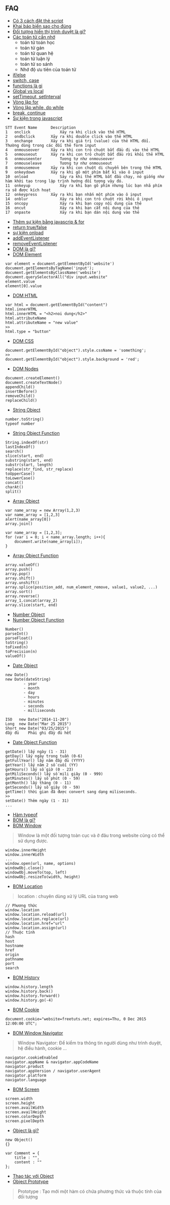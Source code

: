 ## FAQ
- [Có 3 cách đặt thẻ script](https://trello.com/c/5sm3mWW3/4-js-javascript-l%C3%A0-g%C3%AC-1)
- [Khai báo biến sao cho đúng](https://trello.com/c/tr412o82/5-js-khai-b%C3%A1o-bi%E1%BA%BFn-2)
- [Đối tượng hiển thị trình duyệt là gi?](https://trello.com/c/6sVHyEg7/6-js-h%C3%A0m-alert-confirm-v%C3%A0-prompt-3)
- [Các toán tử cần nhớ](https://trello.com/c/NTktUUCX/7-js-các-toán-tử-4)
    + toán tử toán học
    + toán tử gán
    + toán tử quan hệ
    + toán tử luận lý
    + toán tử so sánh
    + Nhớ độ ưu tiên của toán tử
- [if/else](https://trello.com/c/lGeiSt5C/8-js-l%E1%BB%87nh-if-else-5)
- [switch, case](https://trello.com/c/2BwQc2qC/9-js-l%E1%BB%87nh-switch-case-6)
- [functions là gi](https://trello.com/c/SduJ3Qwi/10-js-function-7)
- [Global vs local](https://trello.com/c/OAP3LT1j/11-js-biến-toàn-cục-và-cục-bộ-8)
- [setTimeout, setInterval](https://trello.com/c/PxctX5sT/14-js-settimeout-setinterval-11)
- [Vòng lặp for](https://trello.com/c/gWdye63t/15-js-vòng-lặp-for-12)
- [Vòng lặp while, do while](https://trello.com/c/pDQ9C9GU/16-js-v%C3%B2ng-l%E1%BA%B7p-while-do-while-13)
- [break, continue](https://trello.com/c/qo6IcEVI/17-js-l%E1%BB%87nh-break-continue-14)
- [Sự kiện trong javascript](https://trello.com/c/NsMWxLHg/18-js-sự-kiện-event-là-gì-15)
```vue
STT	Event Name	    Description
1	onclick             Xảy ra khi click vào thẻ HTML
2	ondbclick	    Xảy ra khi double click vào thẻ HTML
3	onchange	    Xảy ra khi giá trị (value) của thẻ HTML đổi. Thường dùng trong các đối thẻ form input
4	onmouseover	    Xảy ra khi con trỏ chuột bắt đầu đi vào thẻ HTML
5	onmouseout	    Xảy ra khi con trỏ chuột bắt đầu rời khỏi thẻ HTML
6	onmouseenter	    Tương tự như onmouseover
7	onmouseleave	    Tương tự như onmouseout
8	onmousemove	    Xảy ra khi con chuột di chuyển bên trong thẻ HTML
9	onkeydown	    Xảy ra khi gõ một phím bất kì vào ô input
10	onload	            Sảy ra khi thẻ HTML bắt đầu chạy, nó giống như hàm khởi tạo trong lập trình hướng đối tượng vậy đó.
11	onkeyup	            Xảy ra khi bạn gõ phím nhưng lúc bạn nhã phím ra sẽ được kích hoạt
12	onkeypress	    Xảy ra khi bạn nhấn môt phím vào ô input
14	onblur	            Xảy ra khi con trỏ chuột rời khỏi ô input
15	oncopy	            Xảy ra khi bạn copy nội dung của thẻ
16	oncut	            Xảy ra khi bạn cắt nội dung của thẻ
17	onpaste	            Xảy ra khi bạn dán nội dung vào thẻ
```
- [Thêm sự kiện bằng javascrip & for](https://trello.com/c/sFHdiH08/19-js-thêm-sự-kiện-event-16)
- [return true/false](https://trello.com/c/JGaACbVx/20-js-return-true-false-17)
- [sự kiện onload](https://trello.com/c/LxcgVCHs/21-js-sự-kiện-onload-18)
- [addEventListener](https://trello.com/c/VK7T4Qxn/22-js-hàm-addeventlistener-19)
- [removeEventListener](https://trello.com/c/0C6JqmyI/23-js-hàm-removeeventlistener-20)
- [DOM là gì?](https://trello.com/c/mHZzhQUp/24-js-dom-là-gì-21)
- [DOM Element](https://trello.com/c/qOtlzmLX/25-js-dom-element-22)
```vue
var element = document.getElementById('website')
document.getElementsByTagName('input');
document.getElementsByClassName('website')
document.querySelectorAll("div input.website"
element.value
element[0].value
```
- [DOM HTML](https://trello.com/c/PpvIPtcC/26-js-dom-html-23)
```vue
var html = document.getElementById("content")
html.innerHTML
html.innerHTML = "<h2>noi dung</h2>"
html.attributeName
html.attributeName = "new value"
>>
html.type = "button"
```
- [DOM CSS](https://trello.com/c/qCl10JA9/27-js-dom-css-24)
```vue
document.getElementById("object").style.cssName = 'something';
>>
document.getElementById("object").style.background = 'red';
```
- [DOM Nodes](https://trello.com/c/L0Wvf20O/28-js-dom-nodes-25)
```vue
document.createElement()
document.createTextNode()
appendChild()
insertBefore()
removeChild()
replaceChild()
```
- [String Object](https://trello.com/c/LTxZALUI/30-js-string-object-27)
```vue
number.toString()
typeof number
```
- [String Object Function](https://trello.com/c/mNFplg4v/31-js-string-object-function-28)
```vue
String.indexOf(str)
lastIndexOf()
search()
slice(start, end)
substring(start, end)
substr(start, length)
replace(str_find, str_replace)
toUpperCase()
toLowerCase()
concat()
charAt()
split()
```
- [Array Object](https://trello.com/c/pffrZkNv/32-js-array-object-29)
```vue
var name_array = new Array(1,2,3)
var name_array = [1,2,3]
alert(name_array[0])
array.join()

var name_array = [1,2,3];
for (var i = 0; i < name_array.length; i++){
    document.write(name_array[i]);
}
```
- [Array Object Function](https://trello.com/c/JGtZNjLs/33-js-array-object-function-30)
```vue
array.valueOf()
array.push()
array.pop()
array.shift()
array.unshift()
array.splice(position_add, num_element_remove, value1, value2, ...)
array.sort()
array.reverse()
array_1.concat(array_2)
array.slice(start, end)
```
- [Number Object](https://trello.com/c/qdhiQlai/34-js-number-object-31)
- [Number Object Function](https://trello.com/c/pMyMfZrg/35-js-number-object-function-32)
```vue
Number()
parseInt()
parseFloat()
toString()
toFixed(n)
toPrecision(n)
valueOf()
```
- [Date Object](https://trello.com/c/C07RqZRU/36-js-date-object-33)
```vue
new Date()
new Date(dateString)
        - year
        - month
        - day
        - hours
        - minutes
        - seconds
        - milliseconds
        
ISO   new Date("2014-11-20")
Long  new Date("Mar 25 2015")
Short new Date("03/25/2015")
đầy đủ    Phải ghi đầy đủ hết
```
- [Date Object Function](https://trello.com/c/fEPjquEY/37-js-date-object-function-34)
```vue
getDate() lấy ngày (1 - 31)
getDay() lấy ngày trong tuần (0-6)
getFullYear() lấy năm đầy đủ (YYYY)
getYear() lấy năm 2 số cuối (YY)
getHours() lấy số giờ (0 - 23)
getMiliSeconds() lấy số mili giây (0 - 999)
getMinutes() lấy số phút (0 - 59)
getMonth() lấy tháng (0 - 11)
getSeconds() lấy số giây (0 - 59)
getTime() thời gian đã được convert sang dạng miliseconds.
>>
setDate() Thêm ngày (1 - 31)
...
```
- [Hàm typeof](https://trello.com/c/0Kj1fKad/38-js-hàm-typeof-35)
- [BOM là gì?](https://trello.com/c/yrdLKCEJ/39-js-bom-là-gì-36)
- [BOM Window](https://trello.com/c/nbvXKzip/40-js-bom-window-37)
> Window là một đối tượng toàn cục và ở đâu trong website cũng có thể sử dụng được.
```vue
window.innerHeight
window.innerWidth
...
window.open(url, name, options)
windowObj.close()
windowObj.moveTo(top, left)
windowObj.resizeTo(width, height)
```
- [BOM Location](https://trello.com/c/JBD0GqIm/41-js-bom-location-38)
> location : chuyên dùng xử lý URL của trang web
```vue
// Phương thức
window.location
window.location.reload(url)
window.location.replace(url)
window.location.href="url"
window.location.assign(url)
// Thuộc tính
hash
host
hostname
href
origin
pathname
port
search
```
- [BOM History](https://trello.com/c/R80gSkSR/42-js-bom-history-39)
```vue
window.history.length
window.history.back()
window.history.forward()
window.history.go(-4)
```
- [BOM Cookie](https://trello.com/c/GLLLvPOi/43-js-bom-cookie-40)
```vue
document.cookie="website=freetuts.net; expires=Thu, 0 Dec 2015 12:00:00 UTC";
```
- [BOM Window Navigator](https://trello.com/c/8PUFCaiJ/44-js-bom-window-navigator-41)
> Window Navigator: Để kiểm tra thông tin người dùng như trình duyệt, hệ điều hành, cookie ...
```vue
navigator.cookieEnabled
navigator.appName & navigator.appCodeName
navigator.product
navigator.appVersion / navigator.userAgent
navigator.platform
navigator.language
```
- [BOM Screen](https://trello.com/c/fjIMtZji/45-js-bom-screen-42)
```vue
screen.width
screen.height
screen.availWidth
screen.availHeight
screen.colorDepth
screen.pixelDepth
```
- [Object là gì?](https://trello.com/c/xmiQTwXR/46-js-object-là-gì-43)
```vue
new Object()
{}

var Comment = {
    title : "",
    content : ""
};
```
- [Thao tác với Object](https://trello.com/c/JK54CxsZ/47-js-thao-tác-với-object-44)
- [Object Prototype](https://trello.com/c/f0FZSjaK/48-js-object-prototype-45)
> Prototype : Tạo mới một hàm có chứa phương thức và thuộc tính của đối tượng
